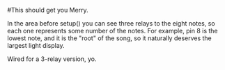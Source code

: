 #This should get you Merry.


In the area before setup() you can see three relays to the eight notes, so each one represents some number of the notes.  For example, pin 8 is the lowest note, and it is the "root" of the song, so it naturally deserves the largest light display.

Wired for a 3-relay version, yo.
